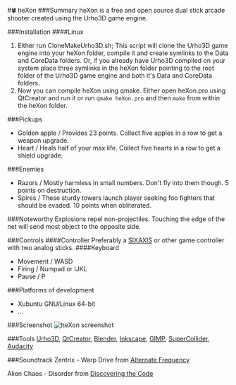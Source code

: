 #:four_leaf_clover: heXon
###Summary
heXon is a free and open source dual stick arcade shooter created using the Urho3D game engine.

###Installation
####Linux

1. Either run CloneMakeUrho3D.sh; This script will clone the Urho3D game engine into your heXon folder, compile it and create symlinks to the Data and CoreData folders.
Or, if you already have Urho3D compiled on your system place three symlinks in the heXon folder pointing to the root folder of the Urho3D game engine and both it's Data and CoreData folders.
2. Now you can compile heXon using qmake. Either open heXon.pro using QtCreator and run it or run `qmake heXon.pro` and then `make` from within the heXon folder.

###Pickups
* Golden apple / Provides 23 points. Collect five apples in a row to get a weapon upgrade.
* Heart / Heals half of your max life. Collect five hearts in a row to get a shield upgrade.

###Enemies
* Razors / Mostly harmless in small numbers. Don't fly into them though. 5 points on destruction.
* Spires / These sturdy towers launch player seeking foo fighters that should be evaded. 10 points when obliterated.

###Noteworthy
Explosions repel non-projectiles.
Touching the edge of the net will send most object to the opposite side.

###Controls
####Controller
Preferably a [SIXAXIS](https://help.ubuntu.com/community/Sixaxis) or other game controller with two analog sticks.
####Keyboard
* Movement / WASD
* Firing / Numpad or IJKL
* Pause / P

###Platforms of development
* Xubuntu GNU/Linux 64-bit
* ...

###Screenshot
![heXon screenshot](https://raw.githubusercontent.com/LucKeyProductions/heXon/master/Screenshots/Screenshot_Wed_Jul__1_20_20_27_2015.png)

###Tools
[Urho3D](http://urho3d.github.io), [QtCreator](http://wiki.qt.io/Category:Tools::QtCreator), [Blender](http://www.blender.org/), [Inkscape](http://inkscape.org/), [GIMP](http://gimp.org), [SuperCollider](http://supercollider.github.io/), [Audacity](http://web.audacityteam.org/)

###Soundtrack
Zentrix - Warp Drive
from [Alternate Frequency](http://www.ektoplazm.com/free-music/alternate-frequency)

Alien Chaos - Disorder
from [Discovering the Code](http://www.ektoplazm.com/free-music/alien-chaos-discovering-the-code)
